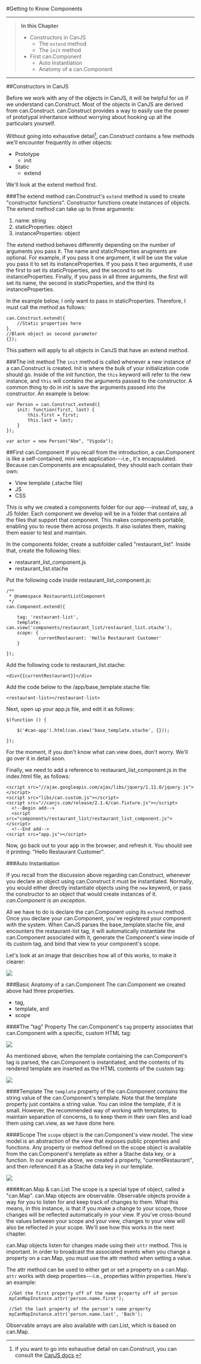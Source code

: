 #Getting to Know Components

- - - -
>**In this Chapter**
> - Constructors in CanJS
> 	- The `extend` method
> 	- The `init` method
> - First can.Component
> 	- Auto Instantiation
> 	- Anatomy of a can.Component

- - -

##Constructors in CanJS

Before we work with any of the objects in CanJS, it will be helpful for us if we understand can.Construct. Most of the objects in CanJS are derived from can.Construct. can.Construct provides a way to easily use the power of prototypal inheritance without worrying about hooking up all the particulars yourself.

Without going into exhaustive detail[^ConstructDetail], can.Construct contains a few methods we'll encounter frequently in other objects:

[^ConstructDetail]: If you want to go into exhaustive detail on can.Construct, you can consult the [CanJS docs](http://canjs.com/docs/can.Construct.prototype.init.html).

- Prototype
	- init
- Static
	- extend

We'll look at the extend method first.

###The extend method
can.Construct's `extend` method is used to create "constructor functions". Constructor functions create instances of objects. The extend method can take up to three arguments:

1. name: string
2. staticProperties: object
3. instanceProperties: object

The extend method behaves differently depending on the number of arguments you pass it. The name and staticProperties arugments are optional. For example, if you pass it one argument, it will be use the value you pass it to set its instanceProperties. If you pass it two arguments, it use the first to set its staticProperties, and the second to set its instanceProperties. Finally, if you pass in all three arguments, the first will set its name, the second in staticProperties, and the third its instanceProperties.

In the example below, I only want to pass in staticProperties. Therefore, I must call the method as follows:

	can.Construct.extend({
    	//Static properties here
    },
  	//Blank object as second parameter
  	{});

This pattern will apply to all objects in CanJS that have an extend method.

###The init method
The `init` method is called whenever a new instance of a can.Construct is created. Init is where the bulk of your initialization code should go. Inside of the init function, the `this` keyword will refer to the new instance, and `this` will contains the arguments passed to the constructor. A common thing to do in init is save the arguments passed into the constructor. An example is below:

    var Person = can.Construct.extend({
        init: function(first, last) {
        	this.first = first;
        	this.last = last;
    	}
    });

    var actor = new Person("Abe", "Vigoda");

##First can.Component <a name="first-component"></a>
If you recall from the introduction, a can.Component is like a self-contained, mini web application---i.e., it's encapsulated. Because can.Components are encapsulated, they should each contain their own:

- View template (.stache file)
- JS
- CSS

This is why we created a components folder for our app---instead of, say, a JS folder. Each component we develop will be in a folder that contains all the files that support that component. This makes components portable, enabling you to reuse them across projects. It also isolates them, making them easier to test and maintain.

In the components folder, create a subfolder called "restaurant_list". Inside that, create the following files:

- restaurant_list_component.js
- restaurant_list.stache

Put the following code inside restaurant_list_component.js:

	/**
     * @namespace RestaurantListComponent
     */
    can.Component.extend({

        tag: 'restaurant-list',
        template: can.view('components/restaurant_list/restaurant_list.stache'),
        scope: {
                currentRestaurant: 'Hello Restaurant Customer'
        }

    });

Add the following code to restaurant_list.stache:

	<div>{{currentRestaurant}}</div>

Add the code below to the /app/base_template.stache file:

	<restaurant-list></restaurant-list>

Next, open up your app.js file, and edit it as follows:

	$(function () {

        $('#can-app').html(can.view('base_template.stache', {}));

    });

For the moment, if you don't know what can.view does, don't worry. We'll go over it in detail soon.

Finally, we need to add a reference to restaurant_list_component.js in the index.html file, as follows:

	<script src="//ajax.googleapis.com/ajax/libs/jquery/1.11.0/jquery.js"></script>
	<script src="libs/can.custom.js"></script>
    <script src="//canjs.com/release/2.1.4/can.fixture.js"></script>
      <!--Begin add-->
      <script src="components/restaurant_list/restaurant_list_component.js"></script>
      <!--End add-->
    <script src="app.js"></script>

Now, go back out to your app in the browser, and refresh it. You should see it printing: "Hello Restaurant Customer".

###Auto Instantiation

If you recall from the discussion above regarding can.Construct, whenever you declare an object using can.Construct it must be instantiated. Normally, you would either directly instantiate objects using the `new` keyword, or pass the constructor to an object that would create instances of it. *can.Component is an exception*.

All we have to do is declare the can.Component using its `extend` method.  Once you declare your can.Component, you've registered your component with the system. When CanJS parses the base_template.stache file, and encounters the restaurant-list tag, it will automatically instantiate the can.Component associated with it, generate the Component's view inside of its custom tag, and bind that view to your component's scope.

Let's look at an image that describes how all of this works, to make it clearer:

![](images/2_first_component/ComponentLoadCycle.png)

###Basic Anatomy of a can.Component
The can.Component we created above had three properties.

- tag,
- template, and
- scope

####The "tag" Property
The can.Component's `tag` property associates that can.Component with a specific, custom HTML tag:

![](images/2_first_component/ComponentTagLinkDiagram.png)

As mentioned above, when the template containing the can.Component's tag is parsed, the can.Component is instantiated, and the contents of its rendered template are inserted as the HTML contents of the custom tag:

![](images/2_first_component/ComponentTagRenderedHTML.png)

####Template
The `template` property of the can.Component contains the string value of the can.Component's template. Note that the template property just contains a string value. You can inline the template, if it is small. However, the recommended way of working with templates, to maintain separation of concerns, is to keep them in their own files and load them using can.view, as we have done here.

####Scope
The `scope` object is the can.Component's view model. The view model is an abstraction of the view that exposes public properties and functions. Any property or method defined on the scope object is available from the can.Component's template as either a Stache data key, or a function. In our example above, we created a property, "currentRestaurant", and then referenced it as a Stache data key in our template.

![](images/2_first_component/ComponentScopeTemplateLink.png)

#####can.Map &amp; can.List
The scope is a special type of object, called a "can.Map". can.Map objects are observable. Observable objects provide a way for you to listen for and keep track of changes to them. What this means, in this instance, is that if you make a change to your scope, those changes will be reflected automatically in your view. If you've cross-bound the values between your scope and your view, changes to your view will also be reflected in your scope. We'll see how this works in the next chapter.

can.Map objects listen for changes made using their `attr` method. This is important. In order to broadcast the associated events when you change a property on a can.Map, you must use the attr method when setting a value.

The attr method can be used to either get or set a property on a can.Map. `attr` works with deep properties---i.e., properties within properties. Here's an example:

     //Get the first property off of the name property off of person
     myCanMapInstance.attr('person.name.first');

     //Set the last property of the person's name property
     myCanMapInstance.attr('person.name.last', 'Bach');

Observable arrays are also available with can.List, which is based on can.Map.